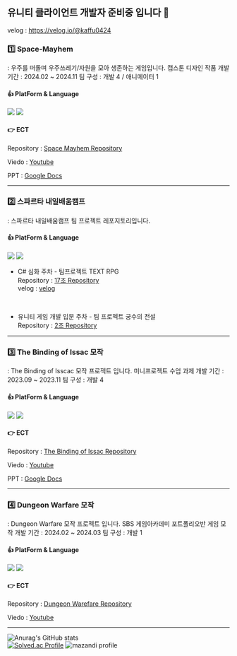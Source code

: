 ## 유니티 클라이언트 개발자 준비중 입니다 👋

velog  : https://velog.io/@kaffu0424
</br>

### 1️⃣ Space-Mayhem
: 우주를 떠돌며 우주쓰레기/자원을 모아 생존하는 게임입니다.
캡스톤 디자인 작품
개발 기간 : 2024.02 ~ 2024.11
팀 구성 : 개발 4 / 애니메이터 1

#### 👍 PlatForm & Language
<img src="https://img.shields.io/badge/UNITY-3C5280?style=flat-square&logo=Unity&logoColor=white"/> <img src="https://img.shields.io/badge/C%23-00599C?style=flat-square&logo=c-sharp&logoColor=white"/>

#### 👉 ECT
Repository  : [Space Mayhem Repository](https://github.com/Newbie-Appealer/Space-Mayhem)

Viedo       : [Youtube](https://youtu.be/AnYdyji6FxM?si=5NJ4vNIoWBMEvAJh)

PPT         : [Google Docs](https://docs.google.com/presentation/d/1mru2w6e5_sYrYJNinHomeGzJKDLzcbZB/edit#slide=id.p1)
</br>

<hr>

### 2️⃣ 스파르타 내일배움캠프
: 스파르타 내일배움캠프 팀 프로젝트 레포지토리입니다.

#### 👍 PlatForm & Language
<img src="https://img.shields.io/badge/UNITY-3C5280?style=flat-square&logo=Unity&logoColor=white"/> <img src="https://img.shields.io/badge/C%23-00599C?style=flat-square&logo=c-sharp&logoColor=white"/>

 - C# 심화 주차 - 팀프로젝트 TEXT RPG <br>
Repository : [17조 Repository](https://github.com/kaffu0424/TeamRPG_17)<br>
velog      : [velog](https://velog.io/@kaffu0424/내배캠-팀프로젝트-마무리-TEXT-RPG)
</br>

- 유니티 게임 개발 입문 주차 - 팀 프로젝트 궁수의 전설 </br>
Repository : [2조 Repository](https://github.com/SpartaTeam2/Sparta_Team2)

<hr>

### 3️⃣ The Binding of Issac 모작 
: The Binding of Isscac 모작 프로젝트 입니다.
미니프로젝트 수업 과제
개발 기간 : 2023.09 ~ 2023.11
팀 구성 : 개발 4

#### 👍 PlatForm & Language
<img src="https://img.shields.io/badge/UNITY-3C5280?style=flat-square&logo=Unity&logoColor=white"/> <img src="https://img.shields.io/badge/C%23-00599C?style=flat-square&logo=c-sharp&logoColor=white"/>

#### 👉 ECT
Repository  : [The Binding of Issac Repository](https://github.com/IGC-The-Binding-Of-Issac)

Viedo       : [Youtube](https://www.youtube.com/watch?v=0n2EI_Dh5ko)

PPT         : [Google Docs](https://docs.google.com/presentation/d/1i3ZaaJ573T6M0k1iqAfXqhrbNu8Uze4F/edit?rtpof=true&sd=true)
</br>

<hr>

### 4️⃣ Dungeon Warfare 모작
: Dungeon Warfare 모작 프로젝트 입니다.
SBS 게임아카데미 포트폴리오반 게임 모작
개발 기간 : 2024.02 ~ 2024.03
팀 구성 : 개발 1

#### 👍 PlatForm & Language
<img src="https://img.shields.io/badge/UNITY-3C5280?style=flat-square&logo=Unity&logoColor=white"/> <img src="https://img.shields.io/badge/C%23-00599C?style=flat-square&logo=c-sharp&logoColor=white"/>

#### 👉 ECT
Repository  : [Dungeon Warefare Repository](https://github.com/kaffu0424/DungeonWarfare)

Viedo       : [Youtube](https://www.youtube.com/watch?v=UGb589c2sPg)
</br>
<hr>

![Anurag's GitHub stats](https://github-readme-stats.vercel.app/api?username=kaffu0424&show_icons=true&theme=radical)
<br>
[![Solved.ac Profile](http://mazassumnida.wtf/api/v2/generate_badge?boj=kaffu)](https://solved.ac/kaffu)
![mazandi profile](http://mazandi.herokuapp.com/api?handle=kaffu&theme=dark)

